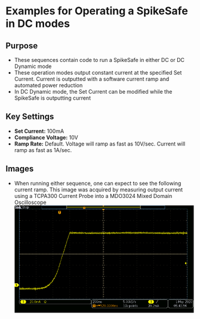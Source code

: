 # Examples for Operating a SpikeSafe in DC modes

## Purpose
- These sequences contain code to run a SpikeSafe in either DC or DC Dynamic mode
- These operation modes output constant current at the specified Set Current. Current is outputted with a software current ramp and automated power reduction
- In DC Dynamic mode, the Set Current can be modified while the SpikeSafe is outputting current

## Key Settings
- **Set Current:** 100mA
- **Compliance Voltage:** 10V
- **Ramp Rate:** Default. Voltage will ramp as fast as 10V/sec. Current will ramp as fast as 1A/sec.

## Images
- When running either sequence, one can expect to see the following current ramp. This image was acquired by measuring output current using a TCPA300 Current Probe into a MDO3024 Mixed Domain Oscilloscope
![](DC_Ramp.png)